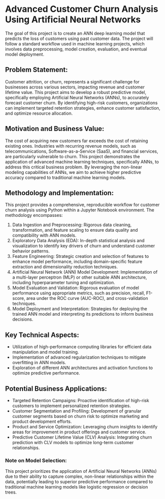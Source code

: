 # Advanced Customer Churn Analysis Using Artificial Neural Networks

The goal of this project is to create an ANN deep learning model
that predicts the loss of customers using past customer data.
The project will follow a standard workflow used in machine learning projects,
which involves data preprocessing, model creation, evaluation, and eventual model deployment.

## Problem Statement:

Customer attrition, or churn, represents a significant challenge for businesses across various sectors,
impacting revenue and customer lifetime value.
This project aims to develop a robust predictive model,
specifically employing Artificial Neural Networks (ANNs), to accurately forecast customer churn.
By identifying high-risk customers, organizations can implement targeted retention strategies,
enhance customer satisfaction, and optimize resource allocation.

## Motivation and Business Value:

The cost of acquiring new customers far exceeds the cost of retaining existing ones.
Industries with recurring revenue models, such as telecommunications,
Software-as-a-Service (SaaS), and financial services, are particularly vulnerable to churn.
This project demonstrates the application of advanced machine learning techniques, specifically ANNs,
to address this critical business problem.
By leveraging the non-linear modeling capabilities of ANNs,
we aim to achieve higher predictive accuracy compared to traditional machine learning models.

## Methodology and Implementation:

This project provides a comprehensive,
reproducible workflow for customer churn analysis using Python within a Jupyter Notebook environment.
The methodology encompasses:

1. Data Ingestion and Preprocessing: Rigorous data cleaning, transformation, and feature scaling to ensure data quality
   and compatibility with ANN models.
2. Exploratory Data Analysis (EDA): In-depth statistical analysis and visualization to identify key drivers of churn and
   understand customer behavior patterns.
3. Feature Engineering: Strategic creation and selection of features to enhance model performance, including
   domain-specific feature extraction and dimensionality reduction techniques.
4. Artificial Neural Network (ANN) Model Development: Implementation of a multi-layer perceptron (MLP) or other suitable
   ANN architecture, including hyperparameter tuning and optimization.
5. Model Evaluation and Validation: Rigorous evaluation of model performance using appropriate metrics, such as
   precision, recall, F1-score, area under the ROC curve (AUC-ROC), and cross-validation techniques.
6. Model Deployment and Interpretation: Strategies for deploying the trained ANN model and interpreting its predictions
   to inform business decisions.

## Key Technical Aspects:

* Utilization of high-performance computing libraries for efficient data manipulation and model training.
* Implementation of advanced regularization techniques to mitigate overfitting in ANN models.
* Exploration of different ANN architectures and activation functions to optimize predictive performance.

## Potential Business Applications:

* Targeted Retention Campaigns: Proactive identification of high-risk customers to implement personalized retention
  strategies.
* Customer Segmentation and Profiling: Development of granular customer segments based on churn risk to optimize
  marketing and product development efforts.
* Product and Service Optimization: Leveraging churn insights to identify areas for improvement in product offerings and
  customer service.
* Predictive Customer Lifetime Value (CLV) Analysis: Integrating churn prediction with CLV models to optimize long-term
  customer relationships.

### Note on Model Selection:

This project prioritizes the application of Artificial Neural Networks (ANNs) due to their ability to capture complex,
non-linear relationships within the data, potentially leading to superior predictive performance compared to traditional
machine learning models like logistic regression or decision trees.
